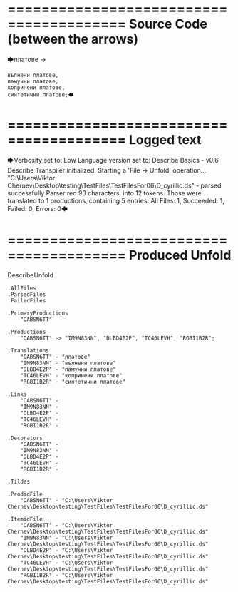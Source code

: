 ========================================
Source Code (between the arrows)
========================================

🡆платове ->

	вълнени платове,
	памучни платове,
	копринени платове,
	синтетични платове;🡄

========================================
Logged text
========================================

🡆Verbosity set to: Low
Language version set to: Describe Basics - v0.6
Describe Transpiler initialized.
Starting a 'File -> Unfold' operation...
"C:\Users\Viktor Chernev\Desktop\testing\TestFiles\TestFilesFor06\D_cyrillic.ds" - parsed successfully
Parser red 93 characters, into 12 tokens.
Those were translated to 1 productions, containing 5 entries.
All Files: 1, Succeeded: 1, Failed: 0, Errors: 0🡄

========================================
Produced Unfold
========================================

DescribeUnfold

    .AllFiles
    .ParsedFiles
    .FailedFiles

    .PrimaryProductions
        "OABSN6TT" 

    .Productions
        "OABSN6TT" -> "IM9N83NN", "DLBD4E2P", "TC46LEVH", "RGBI1B2R";

    .Translations
        "OABSN6TT" - "платове"
        "IM9N83NN" - "вълнени платове"
        "DLBD4E2P" - "памучни платове"
        "TC46LEVH" - "копринени платове"
        "RGBI1B2R" - "синтетични платове"

    .Links
        "OABSN6TT" - 
        "IM9N83NN" - 
        "DLBD4E2P" - 
        "TC46LEVH" - 
        "RGBI1B2R" - 

    .Decorators
        "OABSN6TT" - 
        "IM9N83NN" - 
        "DLBD4E2P" - 
        "TC46LEVH" - 
        "RGBI1B2R" - 

    .Tildes

    .ProdidFile
        "OABSN6TT" - "C:\Users\Viktor Chernev\Desktop\testing\TestFiles\TestFilesFor06\D_cyrillic.ds"

    .ItemidFile
        "OABSN6TT" - "C:\Users\Viktor Chernev\Desktop\testing\TestFiles\TestFilesFor06\D_cyrillic.ds"
        "IM9N83NN" - "C:\Users\Viktor Chernev\Desktop\testing\TestFiles\TestFilesFor06\D_cyrillic.ds"
        "DLBD4E2P" - "C:\Users\Viktor Chernev\Desktop\testing\TestFiles\TestFilesFor06\D_cyrillic.ds"
        "TC46LEVH" - "C:\Users\Viktor Chernev\Desktop\testing\TestFiles\TestFilesFor06\D_cyrillic.ds"
        "RGBI1B2R" - "C:\Users\Viktor Chernev\Desktop\testing\TestFiles\TestFilesFor06\D_cyrillic.ds"

